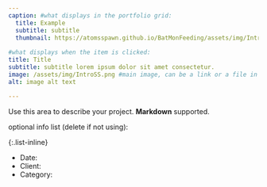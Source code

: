 ```yaml
---
caption: #what displays in the portfolio grid:
  title: Example
  subtitle: subtitle
  thumbnail: https://atomsspawn.github.io/BatMonFeeding/assets/img/IntroSS.jpg
  
#what displays when the item is clicked:
title: Title
subtitle: subtitle lorem ipsum dolor sit amet consectetur.
image: /assets/img/IntroSS.png #main image, can be a link or a file in assets/img/portfolio
alt: image alt text

---
```

Use this area to describe your project. **Markdown** supported.

optional info list (delete if not using):

{:.list-inline} 
- Date: 
- Client: 
- Category: 

